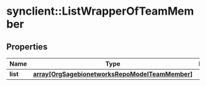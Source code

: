 # synclient::ListWrapperOfTeamMember


## Properties
Name | Type | Description | Notes
------------ | ------------- | ------------- | -------------
**list** | [**array[OrgSagebionetworksRepoModelTeamMember]**](org.sagebionetworks.repo.model.TeamMember.md) |  | [optional] 


